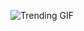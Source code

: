 ![Trending GIF](https://media0.giphy.com/media/v1.Y2lkPThiYjIxNzcyZWY4cnJlc3ZoNDBqd3pwMDBqaXY0a2VncHBkN2M1c28zZnByOHg4ciZlcD12MV9naWZzX3NlYXJjaCZjdD1n/xUPGcEliCc7bETyfO8/giphy.gif)
